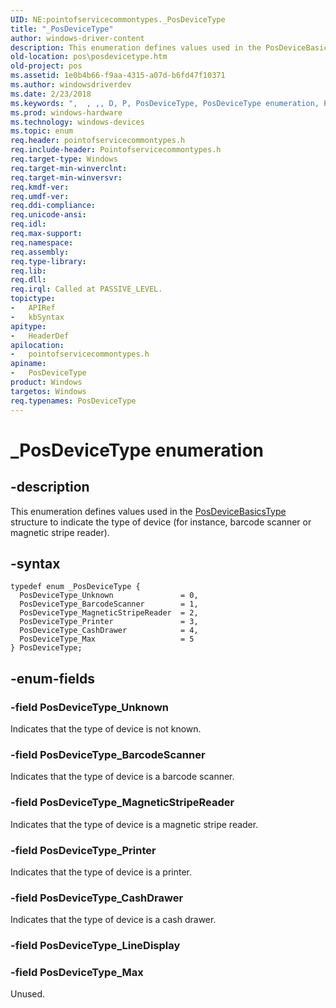 ```yaml
---
UID: NE:pointofservicecommontypes._PosDeviceType
title: "_PosDeviceType"
author: windows-driver-content
description: This enumeration defines values used in the PosDeviceBasicsType structure to indicate the type of device (for instance, barcode scanner or magnetic stripe reader).
old-location: pos\posdevicetype.htm
old-project: pos
ms.assetid: 1e0b4b66-f9aa-4315-a07d-b6fd47f10371
ms.author: windowsdriverdev
ms.date: 2/23/2018
ms.keywords: ",  , ,, D, P, PosDeviceType, PosDeviceType enumeration, PosDeviceType_BarcodeScanner, PosDeviceType_CashDrawer, PosDeviceType_MagneticStripeReader, PosDeviceType_Max, PosDeviceType_Printer, PosDeviceType_Unknown, T, _, _PosDeviceType, c, e, i, o, p, pointofservicecommontypes/PosDeviceType, pointofservicecommontypes/PosDeviceType_BarcodeScanner, pointofservicecommontypes/PosDeviceType_CashDrawer, pointofservicecommontypes/PosDeviceType_MagneticStripeReader, pointofservicecommontypes/PosDeviceType_Max, pointofservicecommontypes/PosDeviceType_Printer, pointofservicecommontypes/PosDeviceType_Unknown, pos.posdevicetype, s, v, y"
ms.prod: windows-hardware
ms.technology: windows-devices
ms.topic: enum
req.header: pointofservicecommontypes.h
req.include-header: Pointofservicecommontypes.h
req.target-type: Windows
req.target-min-winverclnt: 
req.target-min-winversvr: 
req.kmdf-ver: 
req.umdf-ver: 
req.ddi-compliance: 
req.unicode-ansi: 
req.idl: 
req.max-support: 
req.namespace: 
req.assembly: 
req.type-library: 
req.lib: 
req.dll: 
req.irql: Called at PASSIVE_LEVEL.
topictype:
-	APIRef
-	kbSyntax
apitype:
-	HeaderDef
apilocation:
-	pointofservicecommontypes.h
apiname:
-	PosDeviceType
product: Windows
targetos: Windows
req.typenames: PosDeviceType
---
```


# _PosDeviceType enumeration


## -description


This enumeration defines values used in the <a href="..\pointofservicedriverinterface\ns-pointofservicedriverinterface-_posdevicebasicstype.md">PosDeviceBasicsType</a> structure to indicate the type of device (for instance, barcode scanner or magnetic stripe reader). 


## -syntax


````
typedef enum _PosDeviceType { 
  PosDeviceType_Unknown               = 0,
  PosDeviceType_BarcodeScanner        = 1,
  PosDeviceType_MagneticStripeReader  = 2,
  PosDeviceType_Printer               = 3,
  PosDeviceType_CashDrawer            = 4,
  PosDeviceType_Max                   = 5
} PosDeviceType;
````


## -enum-fields




### -field PosDeviceType_Unknown

Indicates that the type of device is not known.


### -field PosDeviceType_BarcodeScanner

Indicates that the type of device is a barcode scanner.


### -field PosDeviceType_MagneticStripeReader

Indicates that the type of device is a magnetic stripe reader.


### -field PosDeviceType_Printer

Indicates that the type of device is a printer.


### -field PosDeviceType_CashDrawer

Indicates that the type of device is a cash drawer.


### -field PosDeviceType_LineDisplay


### -field PosDeviceType_Max

Unused.

